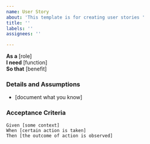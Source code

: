 ```yaml
---
name: User Story
about: 'This template is for creating user stories '
title: ''
labels: ''
assignees: ''

---
```


**As a** [role]  
 **I need** [function]  
**So that** [benefit]  

 ### Details and Assumptions
* [document what you know]

 ### Acceptance Criteria 

 ```gherkin
 Given [some context]
 When [certain action is taken]
 Then [the outcome of action is observed]
 ```
